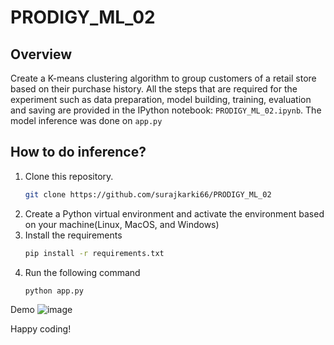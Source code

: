 # PRODIGY_ML_02
## Overview
Create a K-means clustering algorithm to group customers of a retail store based on their purchase history. All the steps that are required for the experiment such as data preparation, model building, training, evaluation and saving are provided in the IPython notebook: `PRODIGY_ML_02.ipynb`. The model inference was done on `app.py`

## How to do inference?
1. Clone this repository.
   ```bash
   git clone https://github.com/surajkarki66/PRODIGY_ML_02
   ```
2. Create a Python virtual environment and activate the environment based on your machine(Linux, MacOS, and Windows)
3. Install the requirements
   ```bash
   pip install -r requirements.txt
   ```
4. Run the following command
   ```bash
   python app.py
   ```

Demo
![image](https://github.com/surajkarki66/MediLeaf_backend/assets/50628520/ca872e48-d23e-421e-9aae-aa3ced48e864)


Happy coding!